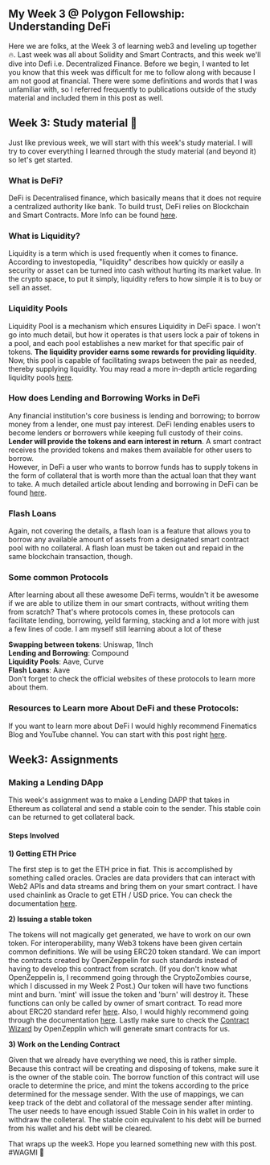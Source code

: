 ## My Week 3 @ Polygon Fellowship: Understanding DeFi

Here we are folks, at the Week 3 of learning web3 and leveling up together 🔥. Last week was all about Solidity and Smart Contracts, and this week we'll dive into Defi i.e. Decentralized Finance. Before we begin, I wanted to let you know that this week was difficult for me to follow along with because I am not good at financial. There were some definitions and words that I was unfamiliar with, so I referred frequently to publications outside of the study material and included them in this post as well.

## Week 3: Study material 📓
Just like previous week, we will start with this week's study material. I will try to cover everything I learned through the study material (and beyond it) so let's get started.

### What is DeFi?
DeFi is Decentralised finance, which basically means that it does not require a centralized authority like bank. To build trust, DeFi relies on Blockchain and Smart Contracts.
More Info can be found [here](https://finematics.com/defi-explained/). 

### What is Liquidity?
Liquidity is a term which is used frequently when it comes to finance. According to investopedia, "liquidity" describes how quickly or easily a security or asset can be turned into cash without hurting its market value.
In the crypto space, to put it simply, liquidity refers to how simple it is to buy or sell an asset.

### Liquidity Pools
Liquidity Pool is a mechanism which ensures Liquidity in DeFi space. I won't go into much detail, but how it operates is that users lock a pair of tokens in a pool, and each pool establishes a new market for that specific pair of tokens. **The liquidity provider earns some rewards for providing liquidity**. Now, this pool is capable of facilitating swaps between the pair as needed, thereby supplying liquidity.
You may read a more in-depth article regarding liquidity pools [here](https://finematics.com/liquidity-pools-explained/).

### How does Lending and Borrowing Works in DeFi
Any financial institution's core business is lending and borrowing; to borrow money from a lender, one must pay interest.
DeFi lending enables users to become lenders or borrowers while keeping full custody of their coins.
**Lender will provide the tokens and earn interest in return**. A smart contract receives the provided tokens and makes them available for other users to borrow.  
However, in DeFi  a user who wants to borrow funds has to supply tokens in the form of collateral that is worth more than the actual loan that they want to take.
A much detailed article about lending and borrowing in DeFi can be found [here](https://finematics.com/lending-and-borrowing-in-defi-explained/).

### Flash Loans
Again, not covering the details, a flash loan is a feature that allows you to borrow any available amount of assets from a designated smart contract pool with no collateral. A flash loan must be taken out and repaid in the same blockchain transaction, though.

### Some common Protocols

After learning about all these awesome DeFi terms, wouldn't it be awesome if we are able to utilize them in our smart contracts, without writing them from scratch? That's where protocols comes in, these protocols can facilitate lending, borrowing, yeild farming, stacking and a lot more with just a few lines of code.
I am myself still learning about a lot of these 

**Swapping between tokens**: Uniswap, 1Inch  
**Lending and Borrowing**: Compound   
**Liquidity Pools**: Aave, Curve   
**Flash Loans**: Aave   
Don't forget to check the official websites of these protocols to learn more about them.

### Resources to Learn more About DeFi and these Protocols:
If you want to learn more about DeFi I would highly recommend Finematics Blog and YouTube channel. You can start with this post right [here](https://finematics.com/guide-to-decentralized-finance/).

## Week3: Assignments

### Making a Lending DApp

This week's assignment was to make a Lending DAPP that takes in Ethereum as collateral and send a stable coin to the sender. This stable coin can be returned to get collateral back.

#### Steps Involved

**1) Getting ETH Price**

The first step is to get the ETH price in fiat. This is accomplished by something called oracles. Oracles are data providers that can interact with Web2 APIs and data streams and bring them on your smart contract. I have used chainlink as Oracle to get ETH / USD price. 
You can check the documentation [here](https://docs.chain.link/docs/get-the-latest-price/).  

**2) Issuing a stable token**

The tokens will not magically get generated, we have to work on our own token. For interoperability, many Web3 tokens have been given certain common definitions. We will be using ERC20 token standard. We can import the contracts created by OpenZeppelin for such standards instead of having to develop this contract from scratch. (If you don't know what OpenZeppelin is, I recommend going through the CryptoZombies course, which I discussed in my Week 2 Post.) 
Our token will have two functions mint and burn. 'mint' will issue the token and 'burn' will destroy it. These functions can only be called by owner of smart contract.
To read more about ERC20 standard refer [here](https://docs.openzeppelin.com/contracts/4.x/erc20). Also, I would highly recommend going through the documentation [here](https://docs.openzeppelin.com/contracts/4.x/api/token/erc20#IERC20). Lastly make sure to check the [Contract Wizard](https://docs.openzeppelin.com/contracts/4.x/wizard) by OpenZepplin which will generate smart contracts for us.

**3) Work on the Lending Contract**

Given that we already have everything we need, this is rather simple. Because this contract will be creating and disposing of tokens, make sure it is the owner of the stable coin.
The borrow function of this contract will use oracle to determine the price, and mint the tokens according to the price determined for the message sender. With the use of mappings, we can keep track of the debt and collatoral of the message sender after minting.
The user needs to have enough issued Stable Coin in his wallet in order to withdraw the colleteral. The stable coin equivalent to his debt will be burned from his wallet and his debt will be cleared.

That wraps up the week3. Hope you learned something new with this post. 
#WAGMI 🚀
